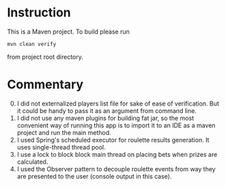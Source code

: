 Instruction
===========

This is a Maven project.
To build please run
```
mvn clean verify
```
from project root directory.

Commentary
==========

0. I did not externalized players list file for sake of ease of verification. But it could be handy to pass it as an argument from command line.
0. I did not use any maven plugins for building fat jar, so the most convenient way of running this app is to import it to an IDE as a maven project and run the main method.
0. I used Spring's scheduled executor for roulette results generation. It uses single-thread thread pool.
0. I use a lock to block block main thread on placing bets when prizes are calculated.
0. I used the Observer pattern to decouple roulette events from way they are presented to the user (console output in this case).




